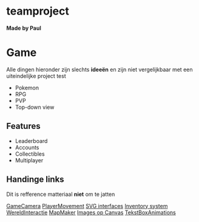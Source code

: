 # teamproject

**Made by Paul**

Game
===============================
Alle dingen hieronder zijn slechts **ideeën** en zijn niet vergelijkbaar met een uiteindelijke project
test
- Pokemon
- RPG
- PVP
- Top-down view

Features
---------------- 
- Leaderboard
- Accounts
- Collectibles
- Multiplayer

Handinge links
---------------- 

Dit is refference matteriaal **niet** om te jatten

[GameCamera](https://codepen.io/punkydrewster713/pen/WNrXPrb)
[PlayerMovement](https://codepen.io/punkydrewster713/pen/LYYQBEZ)
[SVG interfaces](https://codepen.io/punkydrewster713/pen/rNNdzBe)
[Inventory system](https://codepen.io/punkydrewster713/pen/f54db9cf5465395d98531da9d204b0b4?editors=1100)
[WereldInteractie](https://codepen.io/punkydrewster713/pen/jOOpXjo)
[MapMaker](https://codepen.io/punkydrewster713/pen/WNrXPrb)
[Images op Canvas](https://codepen.io/punkydrewster713/pen/ExPLXGE)
[TekstBoxAnimations](https://codepen.io/punkydrewster713/pen/zYKdywP)





